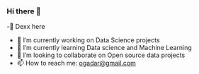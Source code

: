 ### Hi there 👋
-👀 Dexx here
- 🔭 I’m currently working on Data Science projects 
- 🌱 I’m currently learning Data science and Machine Learning 
- 👯 I’m looking to collaborate on Open source data projects
- 📫 How to reach me: ogadar@gmail.com

